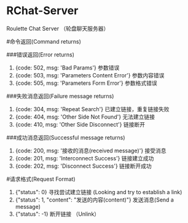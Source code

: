 RChat-Server
============

Roulette Chat Server （轮盘聊天服务器）

#命令返回(Command returns)   

###错误返回(Error returns)
1. {code: 502, msg: 'Bad Params'} 参数错误   
2. {code: 503, msg: 'Parameters Content Error'} 参数内容错误   
3. {code: 505, msg: 'Parameters Form Error'} 参数格式错误   
   
###失败消息返回(Failure message returns)   
1. {code: 304, msg: 'Repeat Search'} 已建立链接，重复链接失败   
2. {code: 404, msg: 'Other Side Not Found'} 无法建立链接   
3. {code: 410, msg: 'Other Side Disconnect'} 链接断开 

###成功消息返回(Successful message returns)   
1. {code: 200, msg: '接收的消息(received message)'} 接受消息   
2. {code: 201, msg: 'Interconnect Success'} 链接建立成功   
3. {code: 202, msg: 'Disconnect Success'} 链接断开成功    
   
#请求格式(Request Format)
1. {"status": 0} 寻找尝试建立链接 (Looking and try to establish a link)    
2. {"status": 1, "content": "发送的内容(content)"} 发送消息(Send a message)     
3. {"status": -1} 断开链接 （Unlink）   
